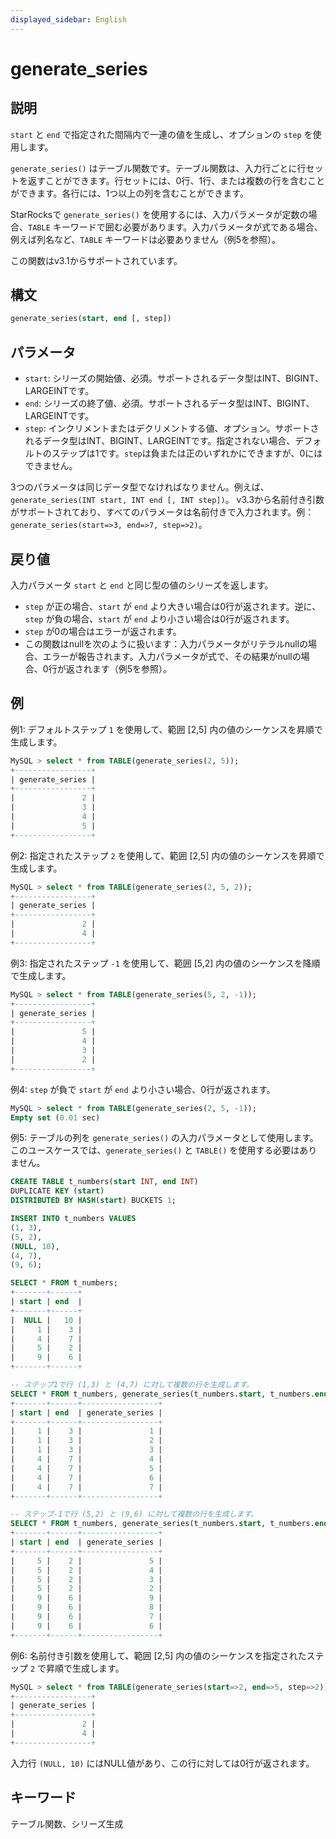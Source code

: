 ```yaml
---
displayed_sidebar: English
---
```


# generate_series

## 説明

`start` と `end` で指定された間隔内で一連の値を生成し、オプションの `step` を使用します。

`generate_series()` はテーブル関数です。テーブル関数は、入力行ごとに行セットを返すことができます。行セットには、0行、1行、または複数の行を含むことができます。各行には、1つ以上の列を含むことができます。

StarRocksで `generate_series()` を使用するには、入力パラメータが定数の場合、`TABLE` キーワードで囲む必要があります。入力パラメータが式である場合、例えば列名など、`TABLE` キーワードは必要ありません（例5を参照）。

この関数はv3.1からサポートされています。

## 構文

```SQL
generate_series(start, end [, step])
```

## パラメータ

- `start`: シリーズの開始値、必須。サポートされるデータ型はINT、BIGINT、LARGEINTです。
- `end`: シリーズの終了値、必須。サポートされるデータ型はINT、BIGINT、LARGEINTです。
- `step`: インクリメントまたはデクリメントする値、オプション。サポートされるデータ型はINT、BIGINT、LARGEINTです。指定されない場合、デフォルトのステップは1です。`step`は負または正のいずれかにできますが、0にはできません。

3つのパラメータは同じデータ型でなければなりません。例えば、`generate_series(INT start, INT end [, INT step])`。
v3.3から名前付き引数がサポートされており、すべてのパラメータは名前付きで入力されます。例：`generate_series(start=>3, end=>7, step=>2)`。

## 戻り値

入力パラメータ `start` と `end` と同じ型の値のシリーズを返します。

- `step` が正の場合、`start` が `end` より大きい場合は0行が返されます。逆に、`step` が負の場合、`start` が `end` より小さい場合は0行が返されます。
- `step` が0の場合はエラーが返されます。
- この関数はnullを次のように扱います：入力パラメータがリテラルnullの場合、エラーが報告されます。入力パラメータが式で、その結果がnullの場合、0行が返されます（例5を参照）。

## 例

例1: デフォルトステップ `1` を使用して、範囲 [2,5] 内の値のシーケンスを昇順で生成します。

```SQL
MySQL > select * from TABLE(generate_series(2, 5));
+-----------------+
| generate_series |
+-----------------+
|               2 |
|               3 |
|               4 |
|               5 |
+-----------------+
```

例2: 指定されたステップ `2` を使用して、範囲 [2,5] 内の値のシーケンスを昇順で生成します。

```SQL
MySQL > select * from TABLE(generate_series(2, 5, 2));
+-----------------+
| generate_series |
+-----------------+
|               2 |
|               4 |
+-----------------+
```

例3: 指定されたステップ `-1` を使用して、範囲 [5,2] 内の値のシーケンスを降順で生成します。

```SQL
MySQL > select * from TABLE(generate_series(5, 2, -1));
+-----------------+
| generate_series |
+-----------------+
|               5 |
|               4 |
|               3 |
|               2 |
+-----------------+
```

例4: `step` が負で `start` が `end` より小さい場合、0行が返されます。

```SQL
MySQL > select * from TABLE(generate_series(2, 5, -1));
Empty set (0.01 sec)
```

例5: テーブルの列を `generate_series()` の入力パラメータとして使用します。このユースケースでは、`generate_series()` と `TABLE()` を使用する必要はありません。

```SQL
CREATE TABLE t_numbers(start INT, end INT)
DUPLICATE KEY (start)
DISTRIBUTED BY HASH(start) BUCKETS 1;

INSERT INTO t_numbers VALUES
(1, 3),
(5, 2),
(NULL, 10),
(4, 7),
(9, 6);

SELECT * FROM t_numbers;
+-------+------+
| start | end  |
+-------+------+
|  NULL |   10 |
|     1 |    3 |
|     4 |    7 |
|     5 |    2 |
|     9 |    6 |
+-------+------+

-- ステップ1で行 (1,3) と (4,7) に対して複数の行を生成します。
SELECT * FROM t_numbers, generate_series(t_numbers.start, t_numbers.end);
+-------+------+-----------------+
| start | end  | generate_series |
+-------+------+-----------------+
|     1 |    3 |               1 |
|     1 |    3 |               2 |
|     1 |    3 |               3 |
|     4 |    7 |               4 |
|     4 |    7 |               5 |
|     4 |    7 |               6 |
|     4 |    7 |               7 |
+-------+------+-----------------+

-- ステップ-1で行 (5,2) と (9,6) に対して複数の行を生成します。
SELECT * FROM t_numbers, generate_series(t_numbers.start, t_numbers.end, -1);
+-------+------+-----------------+
| start | end  | generate_series |
+-------+------+-----------------+
|     5 |    2 |               5 |
|     5 |    2 |               4 |
|     5 |    2 |               3 |
|     5 |    2 |               2 |
|     9 |    6 |               9 |
|     9 |    6 |               8 |
|     9 |    6 |               7 |
|     9 |    6 |               6 |
+-------+------+-----------------+
```
例6: 名前付き引数を使用して、範囲 [2,5] 内の値のシーケンスを指定されたステップ `2` で昇順で生成します。

```SQL
MySQL > select * from TABLE(generate_series(start=>2, end=>5, step=>2));
+-----------------+
| generate_series |
+-----------------+
|               2 |
|               4 |
+-----------------+
```

入力行 `(NULL, 10)` にはNULL値があり、この行に対しては0行が返されます。

## キーワード

テーブル関数、シリーズ生成
